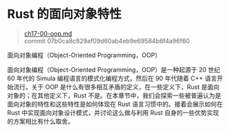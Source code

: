 ﻿# Rust 的面向对象特性

> [ch17-00-oop.md][ch17-00]
> <br>
> commit 07b0ca8c829af09d60ab4eb9e69584b6f4a96f60

[ch17-00]: https://github.com/rust-lang/book/blob/master/second-edition/src/ch17-00-oop.md
[commit]: https://github.com/rust-lang/book/commit/07b0ca8c829af09d60ab4eb9e69584b6f4a96f60

面向对象编程（Object-Oriented Programming，OOP）

面向对象编程（Object-Oriented Programming，OOP）是一种起源于 20 世纪 60 年代的 Simula 编程语言的模式化编程方式，然后在 90 年代随着 C++ 语言开始流行。关于 OOP 是什么有很多相互矛盾的定义，在一些定义下，Rust 是面向对象的；在其他定义下，Rust 不是。在本章节中，我们会探索一些被普遍认为是面向对象的特性和这些特性是如何体现在 Rust 语言习惯中的。接着会展示如何在 Rust 中实现面向对象设计模式，并讨论这么做与利用 Rust 自身的一些优势实现的方案相比有什么取舍。
